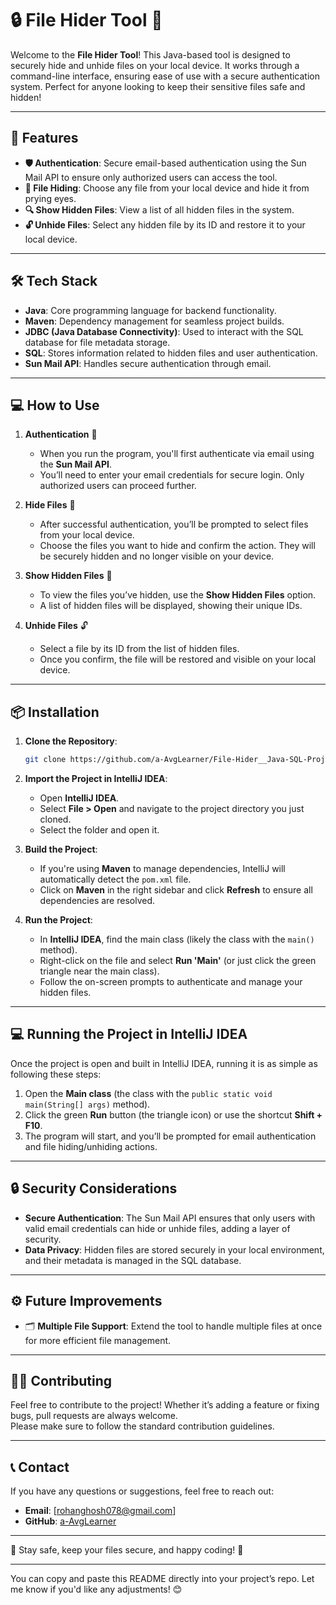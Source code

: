 # 🔒 **File Hider Tool** 🔐

Welcome to the **File Hider Tool**! This Java-based tool is designed to securely hide and unhide files on your local device. It works through a command-line interface, ensuring ease of use with a secure authentication system. Perfect for anyone looking to keep their sensitive files safe and hidden!

---

## 🚀 **Features**

- **🛡️ Authentication**: Secure email-based authentication using the Sun Mail API to ensure only authorized users can access the tool.
- **📁 File Hiding**: Choose any file from your local device and hide it from prying eyes.
- **🔍 Show Hidden Files**: View a list of all hidden files in the system.
- **🔓 Unhide Files**: Select any hidden file by its ID and restore it to your local device.

---

## 🛠️ **Tech Stack**

- **Java**: Core programming language for backend functionality.
- **Maven**: Dependency management for seamless project builds.
- **JDBC (Java Database Connectivity)**: Used to interact with the SQL database for file metadata storage.
- **SQL**: Stores information related to hidden files and user authentication.
- **Sun Mail API**: Handles secure authentication through email.

---

## 💻 **How to Use**

1. **Authentication** 🔑  
   - When you run the program, you'll first authenticate via email using the **Sun Mail API**.
   - You’ll need to enter your email credentials for secure login. Only authorized users can proceed further.

2. **Hide Files** 📂  
   - After successful authentication, you’ll be prompted to select files from your local device.
   - Choose the files you want to hide and confirm the action. They will be securely hidden and no longer visible on your device.

3. **Show Hidden Files** 👀  
   - To view the files you’ve hidden, use the **Show Hidden Files** option.
   - A list of hidden files will be displayed, showing their unique IDs.

4. **Unhide Files** 🔓  
   - Select a file by its ID from the list of hidden files.
   - Once you confirm, the file will be restored and visible on your local device.

---


## 📦 **Installation**

1. **Clone the Repository**:
   ```bash
   git clone https://github.com/a-AvgLearner/File-Hider__Java-SQL-Project__
   ```

2. **Import the Project in IntelliJ IDEA**:
   - Open **IntelliJ IDEA**.
   - Select **File > Open** and navigate to the project directory you just cloned.
   - Select the folder and open it.

3. **Build the Project**:
   - If you're using **Maven** to manage dependencies, IntelliJ will automatically detect the `pom.xml` file.
   - Click on **Maven** in the right sidebar and click **Refresh** to ensure all dependencies are resolved.

4. **Run the Project**:
   - In **IntelliJ IDEA**, find the main class (likely the class with the `main()` method).
   - Right-click on the file and select **Run 'Main'** (or just click the green triangle near the main class).
   - Follow the on-screen prompts to authenticate and manage your hidden files.

---

## 💻 **Running the Project in IntelliJ IDEA**

Once the project is open and built in IntelliJ IDEA, running it is as simple as following these steps:

1. Open the **Main class** (the class with the `public static void main(String[] args)` method).
2. Click the green **Run** button (the triangle icon) or use the shortcut **Shift + F10**.
3. The program will start, and you’ll be prompted for email authentication and file hiding/unhiding actions.

---


## 🔒 **Security Considerations**

- **Secure Authentication**: The Sun Mail API ensures that only users with valid email credentials can hide or unhide files, adding a layer of security.
- **Data Privacy**: Hidden files are stored securely in your local environment, and their metadata is managed in the SQL database.

---

## ⚙️ **Future Improvements**

- 🗂️ **Multiple File Support**: Extend the tool to handle multiple files at once for more efficient file management.

---

## 🧑‍💻 **Contributing**

Feel free to contribute to the project! Whether it’s adding a feature or fixing bugs, pull requests are always welcome.  
Please make sure to follow the standard contribution guidelines.

---

## 📞 **Contact**

If you have any questions or suggestions, feel free to reach out:

- **Email**: [rohanghosh078@gmail.com]  
- **GitHub**: [a-AvgLearner](https://github.com/a-AvgLearner)

---

🔐 Stay safe, keep your files secure, and happy coding! 🚀

---

You can copy and paste this README directly into your project’s repo. Let me know if you'd like any adjustments! 😊
